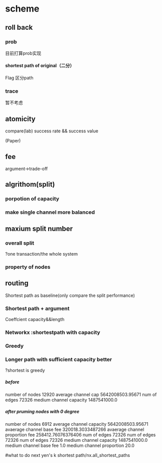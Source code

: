 # scheme

## roll back

### prob

目前打算prob实现

#### shortest path of original（二分）

Flag 区分path

### trace

暂不考虑

## atomicity

compare(lab) success rate && success value

(Paper)

## fee

argument->trade-off

## algrithom(split)

### porpotion of capacity

### make single channel more balanced

## maxium split number

### overall split

?one transaction/the whole system

### property of nodes

## routing

Shortest path as baseline(only compare the split performance)

### Shortest path + argument

Coeffcient capacity&&length

### Networkx :shortestpath with capacity

### Greedy

### Longer path with sufficient capacity better

?shortest is greedy

##### before

number of nodes 12920
average channel cap 5642008503.95671
num of edges 72326
medium channel capacity 1487541000.0

##### after pruming nodes with 0 degree

number of nodes 6912
average channel capacity 5642008503.95671
avaerage channel base fee 320018.3033487266
avaerage channel proportion fee 258412.76076376406
num of edges 72326
num of edges 72326
num of edges 72326
medium channel capacity 1487541000.0
medium channel base fee 1.0
medium channel proportion 20.0

#what to do next
yen's k  shortest path/nx.all_shortest_paths